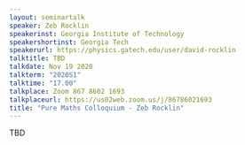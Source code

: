 ```yaml
---
layout: seminartalk
speaker: Zeb Rocklin
speakerinst: Georgia Institute of Technology
speakershortinst: Georgia Tech
speakerurl: https://physics.gatech.edu/user/david-rocklin
talktitle: TBD
talkdate: Nov 19 2020
talkterm: "2020S1"
talktime: "17.00"
talkplace: Zoom 867 8602 1693
talkplaceurl: https://us02web.zoom.us/j/86786021693
title: "Pure Maths Colloquium - Zeb Rocklin"
---
```


 TBD